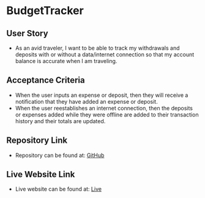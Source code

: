 # BudgetTracker

## User Story

- As an avid traveler, I want to be able to track my withdrawals and deposits with or without a data/internet connection so that my account balance is accurate when I am traveling.

## Acceptance Criteria

- When the user inputs an expense or deposit, then they will receive a notification that they have added an expense or deposit.
- When the user reestablishes an internet connection, then the deposits or expenses added while they were offline are added to their transaction history and their totals are updated.

## Repository Link

- Repository can be found at:
  [GitHub](https://github.com/susangrace909/BudgetTracker.git)

## Live Website Link

- Live website can be found at:
  [Live](https://blooming-sea-69749.herokuapp.com/)
